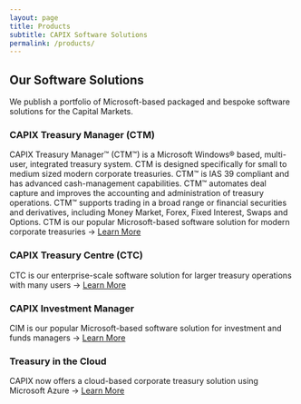 ```yaml
---
layout: page
title: Products
subtitle: CAPIX Software Solutions
permalink: /products/
---
```

## Our Software Solutions
We publish a portfolio of Microsoft-based packaged and bespoke software solutions for the Capital Markets.

### CAPIX Treasury Manager (CTM)
CAPIX Treasury Manager™ (CTM™) is a Microsoft Windows® based, m​ulti-user, integrated treasury system. CTM is designed specifically for small to medium sized modern corporate treasuries.
CTM™ is IAS 39 compliant and has advanced cash-management capabilities. CTM™ automates deal capture and improves the accounting and administration of treasury operations. CTM™ supports trading in a broad range or financial securities and derivatives, including Money Market, Forex, Fixed Inte​rest, Swaps and Options.
CTM is our popular Microsoft-based software solution for modern corporate treasuries -> [Learn More](https://capix.net/ctm/)

### CAPIX Treasury Centre (CTC)
CTC is our enterprise-scale software solution for larger treasury operations with many users -> [Learn More](https://capix.net/ctc/)

### CAPIX Investment Manager
CIM is our popular Microsoft-based software solution for investment and funds managers -> [Learn More](https://capix.net/cim/)

### Treasury in the Cloud
CAPIX now offers a cloud-based corporate treasury solution using Microsoft Azure -> [Learn More](https://capix.net/cct/)
